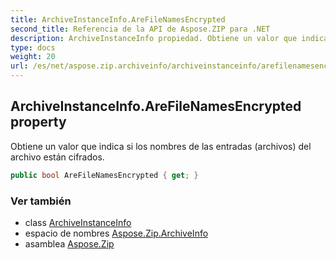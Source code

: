 ```yaml
---
title: ArchiveInstanceInfo.AreFileNamesEncrypted
second_title: Referencia de la API de Aspose.ZIP para .NET
description: ArchiveInstanceInfo propiedad. Obtiene un valor que indica si los nombres de las entradas archivos del archivo están cifrados.
type: docs
weight: 20
url: /es/net/aspose.zip.archiveinfo/archiveinstanceinfo/arefilenamesencrypted/
---
```

## ArchiveInstanceInfo.AreFileNamesEncrypted property

Obtiene un valor que indica si los nombres de las entradas (archivos) del archivo están cifrados.

```csharp
public bool AreFileNamesEncrypted { get; }
```

### Ver también

* class [ArchiveInstanceInfo](../)
* espacio de nombres [Aspose.Zip.ArchiveInfo](../../archiveinstanceinfo/)
* asamblea [Aspose.Zip](../../../)


